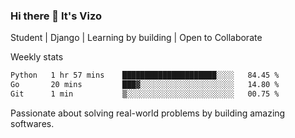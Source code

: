 ### Hi there 👋 It's Vizo

Student | Django | Learning by building | Open to Collaborate

Weekly stats
<!--START_SECTION:waka-->

```txt
Python   1 hr 57 mins    █████████████████████░░░░   84.45 %
Go       20 mins         ███▓░░░░░░░░░░░░░░░░░░░░░   14.80 %
Git      1 min           ▒░░░░░░░░░░░░░░░░░░░░░░░░   00.75 %
```

<!--END_SECTION:waka-->


Passionate about solving real-world problems by building amazing softwares.
